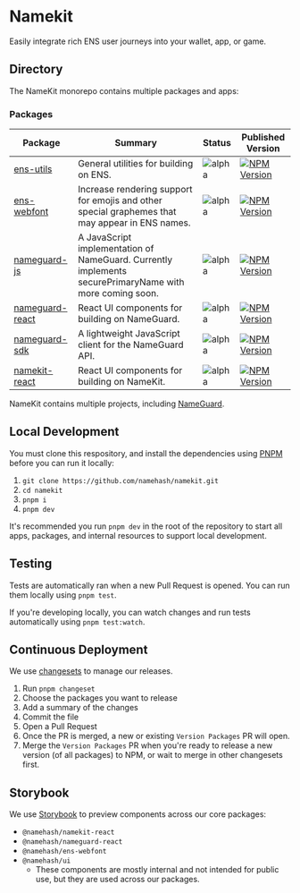 # Namekit

Easily integrate rich ENS user journeys into your wallet, app, or game.

## Directory

The NameKit monorepo contains multiple packages and apps:

### Packages

| Package                                                | Summary                                                                                                 | Status                                                             | Published Version                                                                                                                                                 |
|--------------------------------------------------------|---------------------------------------------------------------------------------------------------------|--------------------------------------------------------------------|-------------------------------------------------------------------------------------------------------------------------------------------------------------------|
| [ens-utils](/tree/main/packages/ens-utils)             | General utilities for building on ENS.                                                                  | ![alpha](https://img.shields.io/badge/%F0%9F%9A%A7%20alpha-FFFF00) | [![ NPM Version ]( https://img.shields.io/npm/v/%40namehash%2Fens-utils?style=flat&color=2282c2 )](https://www.npmjs.com/package/@namehash/ens-utils)             |
| [ens-webfont](/tree/main/packages/ens-webfont)         | Increase rendering support for emojis and other special graphemes that may appear in ENS names.         | ![alpha](https://img.shields.io/badge/%F0%9F%9A%A7%20alpha-FFFF00) | [![ NPM Version ]( https://img.shields.io/npm/v/%40namehash%2Fens-webfont?style=flat&color=2282c2 )](https://www.npmjs.com/package/@namehash/ens-webfont)         |
| [nameguard-js](/tree/main/packages/nameguard-js)       | A JavaScript implementation of NameGuard. Currently implements securePrimaryName with more coming soon. | ![alpha](https://img.shields.io/badge/%F0%9F%9A%A7%20alpha-FFFF00) | [![ NPM Version ]( https://img.shields.io/npm/v/%40namehash%2Fnameguard-js?style=flat&color=2282c2 )](https://www.npmjs.com/package/@namehash/nameguard-js)       |
| [nameguard-react](/tree/main/packages/nameguard-react) | React UI components for building on NameGuard.                                                          | ![alpha](https://img.shields.io/badge/%F0%9F%9A%A7%20alpha-FFFF00) | [![ NPM Version ]( https://img.shields.io/npm/v/%40namehash%2Fnameguard-react?style=flat&color=2282c2 )](https://www.npmjs.com/package/@namehash/nameguard-react) |
| [nameguard-sdk](/tree/main/packages/nameguard-sdk)     | A lightweight JavaScript client for the NameGuard API.                                                  | ![alpha](https://img.shields.io/badge/%F0%9F%9A%A7%20alpha-FFFF00) | [![ NPM Version ]( https://img.shields.io/npm/v/%40namehash%2Fnameguard?style=flat&color=2282c2 )](https://www.npmjs.com/package/@namehash/nameguard-sdk)         |
| [namekit-react](/tree/main/packages/namekit-react)     | React UI components for building on NameKit.                                                            | ![alpha](https://img.shields.io/badge/%F0%9F%9A%A7%20alpha-FFFF00) | [![ NPM Version ]( https://img.shields.io/npm/v/%40namehash%2Fnamekit-react?style=flat&color=2282c2 )](https://www.npmjs.com/package/@namehash/namekit-react)     |

NameKit contains multiple projects, including [NameGuard](./nameguard.md).

## Local Development

You must clone this respository, and install the dependencies using [PNPM](https://pnpm.io/installation) before you can run it locally:

1. `git clone https://github.com/namehash/namekit.git`
2. `cd namekit`
3. `pnpm i`
4. `pnpm dev`

It's recommended you run `pnpm dev` in the root of the repository to start all apps, packages, and internal resources to support local development.

## Testing

Tests are automatically ran when a new Pull Request is opened. You can run them locally using `pnpm test`.

If you're developing locally, you can watch changes and run tests automatically using `pnpm test:watch`.

## Continuous Deployment

We use [changesets](https://github.com/changesets/changesets) to manage our releases.

1. Run `pnpm changeset`
2. Choose the packages you want to release
3. Add a summary of the changes
4. Commit the file
5. Open a Pull Request
6. Once the PR is merged, a new or existing `Version Packages` PR will open.
7. Merge the `Version Packages` PR when you're ready to release a new version (of all packages) to NPM, or wait to merge in other changesets first.

## Storybook

We use [Storybook](https://storybook.namekit.io/) to preview components across our core packages:

- `@namehash/namekit-react`
- `@namehash/nameguard-react`
- `@namehash/ens-webfont`
- `@namehash/ui`
  - These components are mostly internal and not intended for public use, but they are used across our packages.
